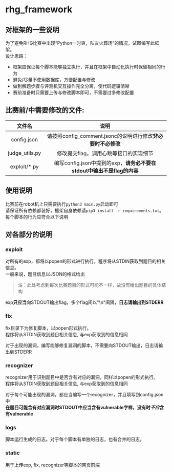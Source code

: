 # rhg_framework

## 对框架的一些说明

为了避免RHG比赛中出现“Python一时爽，队友火葬场”的情况，试图编写此框架。  
设计思路：

* 框架应保证每个脚本能够独立执行，并且在框架中自动化执行时保留相同的行为
* 避免/尽量不使用数据库，方便配置与修改
* 做到解题步骤与评测机交互操作完全分离，使代码逻辑清晰
* 赛前准备时只需要上传与修改脚本即可，不需要过多修改配置


## 比赛前/中需要修改的文件:

|文件名|说明|
|:-:|:-:|
|config.json|请按照config_comment.jsonc的说明进行修改**非必要时不必修改**|
|judge_utils.py|修改提交flag，调用心跳等接口的实现细节|
|exploit/*.py|编写config.json中提到的exp，**请务必不要在stdout中输出不是flag的内容**|

## 使用说明

比赛前在robot机上只需要执行`python3 main.py`启动即可  
请保证所有依赖都装好，框架自身依赖请`pip3 install -r requirements.txt`。  
每个脚本的行为应符合以下说明

## 对各部分的说明

### exploit

对所有的exp，都将以popen的形式进行执行。程序将从STDIN获取到题目的相关信息。  
一般来说，题目信息以JSON的格式给出

> 注：此处考虑到每次比赛题目的形式可能不一样，故没有给出题目的具体结构

exp**只应当**向STDOUT输出flag，多个flag间以"\n"间隔，**日志请输出到STDERR**

### fix

fix目录下为修复脚本，以popen形式执行。  
程序将从STDIN获取到题目相关信息, 与exp获取到的信息相同

对于出现的漏洞，编写能够修复漏洞的脚本，不需要向STDOUT输出，日志请输出到STDERR

### recognizer

recognizer用于识别题目中是否含有对应的漏洞，同样以popen的形式执行。  
程序将从STDIN获取到题目相关信息, 与exp获取到的信息相同

对于每个可能出现的漏洞，都应当编写一个recognizer，并且填写到config.json中  
**在题目可能含有对应漏洞时STDOUT中应当含有vulnerable字样，没有时*不应*含有vulnerable**

### logs

脚本运行生成的日志。对于每个脚本有单独的日志，也有合并的日志。

### static

用于上传exp, fix, recognizer等脚本的网页前端
